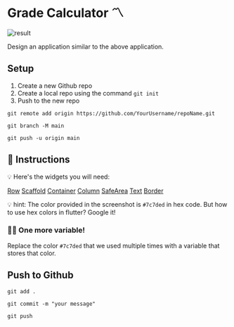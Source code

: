 # Grade Calculator 〽️

![result](https://user-images.githubusercontent.com/84308096/154513932-e7f4a10a-f76b-43ed-b54f-c1ebbfe02e4f.png)

Design an application similar to the above application.

## Setup

1. Create a new Github repo
2. Create a local repo using the command `git init`
3. Push to the new repo

```shell
git remote add origin https://github.com/YourUsername/repoName.git
```

```shell
git branch -M main
```

```shell
git push -u origin main
```

## 🍋 Instructions

💡 Here's the widgets you will need:

[Row](https://api.flutter.dev/flutter/material/Row-class.html)
[Scaffold](https://api.flutter.dev/flutter/material/Scaffold-class.html)
[Container](https://api.flutter.dev/flutter/widgets/Container-class.html)
[Column](https://api.flutter.dev/flutter/widgets/Column-class.html)
[SafeArea](https://api.flutter.dev/flutter/widgets/SafeArea-class.html)
[Text](https://api.flutter.dev/flutter/widgets/Text-class.html)
[Border](https://api.flutter.dev/flutter/painting/Border-class.html)

💡 hint:
The color provided in the screenshot is `#7c7ded` in hex code.
But how to use hex colors in flutter? Google it!

### 🤼‍♂️ One more variable!

Replace the color `#7c7ded` that we used multiple times with a variable that stores that color.

## Push to Github

```shell
git add .
```

```shell
git commit -m "your message"
```

```shell
git push
```
